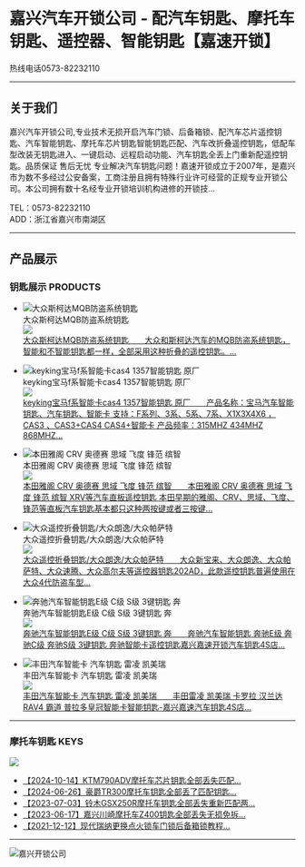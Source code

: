 # 嘉兴汽车开锁公司 - 配汽车钥匙、摩托车钥匙、遥控器、智能钥匙【嘉速开锁】

热线电话0573-82232110

---

## 关于我们

嘉兴汽车开锁公司,专业技术无损开启汽车门锁、后备箱锁、配汽车芯片遥控钥匙、汽车智能钥匙、摩托车芯片钥匙智能钥匙匹配、汽车改折叠遥控钥匙，低配车型改装无钥匙进入、一键启动、远程启动功能、汽车钥匙全丢上门重新配遥控钥匙。品质保证 售后无忧 专业解决汽车钥匙问题！嘉速开锁成立于2007年，是嘉兴市为数不多经过公安备案，工商注册且拥有特殊行业许可经营的正规专业开锁公司。本公司拥有数十名经专业开锁培训机构进修的开锁技...

TEL：0573-82232110  
ADD：浙江省嘉兴市南湖区

---

## 产品展示

### 钥匙展示 PRODUCTS

- ![大众斯柯达MQB防盗系统钥匙](/uploads/allimg/210815/1-210Q5105Z00-L.png)  
  大众斯柯达MQB防盗系统钥匙  
  ![](/skin/images/probg2.png)  
  [大众斯柯达MQB防盗系统钥匙　　大众和斯柯达汽车的MQB防盗系统钥匙，智能和不智能钥匙都一样，全部采用这种折叠的遥控钥匙。...](https://www.jiaxing-kaisuo.com/yaoshizhanshi/238.html "大众斯柯达MQB防盗系统钥匙")  

- ![keyking宝马f系智能卡cas4 1357智能钥匙 原厂](/uploads/allimg/190526/1-1Z5261534480-L.jpg)  
  keyking宝马f系智能卡cas4 1357智能钥匙 原厂  
  ![](/skin/images/probg2.png)  
  [keyking宝马f系智能卡cas4 1357智能钥匙 原厂　　产品名称：宝马汽车智能钥匙、汽车钥匙、智能卡 支持：F系列、3系、5系、7系、X1X3X4X6 ，CAS3 、CAS3+CAS4 CAS4+智能卡 产品频率：315MHZ 434MHZ 868MHZ...](https://www.jiaxing-kaisuo.com/yaoshizhanshi/zhinengyaoshi/37.html "keyking宝马f系智能卡cas4 1357智能钥匙 原厂")  

- ![本田雅阁 CRV 奥德赛 思域 飞度 锋范 缤智](/uploads/allimg/190709/1-1ZF91SR00-L.jpg)  
  本田雅阁 CRV 奥德赛 思域 飞度 锋范 缤智  
  ![](/skin/images/probg2.png)  
  [本田雅阁 CRV 奥德赛 思域 飞度 锋范 缤智　　本田雅阁 CRV 奥德赛 思域 飞度 锋范 缤智 XRV等汽车直板遥控钥匙 本田早期的雅阁、CRV、思域、飞度、锋范等直板汽车钥匙基本都只这种两按键或者三按键...](https://www.jiaxing-kaisuo.com/yaoshizhanshi/zhibanyaoshi/51.html "本田雅阁 CRV 奥德赛 思域 飞度 锋范 缤智")  

- ![大众遥控折叠钥匙/大众朗逸/大众帕萨特](/uploads/allimg/190604/1-1Z604211323-lp.jpg)  
  大众遥控折叠钥匙/大众朗逸/大众帕萨特  
  ![](/skin/images/probg2.png)  
  [大众遥控折叠钥匙/大众朗逸/大众帕萨特　　大众新宝来、大众朗逸、大众帕萨特、大众速腾、大众高尔夫等遥控器钥匙202AD，此款遥控钥匙普遍使用在大众4代防盗车型...](https://www.jiaxing-kaisuo.com/yaoshizhanshi/zhedieyaoshi/44.html "大众遥控折叠钥匙/大众朗逸/大众帕萨特")  

- ![奔驰汽车智能钥匙E级 C级 S级 3键钥匙 奔](/uploads/allimg/190526/1-1Z5261622350-L.jpg)  
  奔驰汽车智能钥匙E级 C级 S级 3键钥匙 奔  
  ![](/skin/images/probg2.png)  
  [奔驰汽车智能钥匙E级 C级 S级 3键钥匙 奔　　奔驰汽车智能钥匙 奔驰E级 奔驰C级 奔驰S级 3键钥匙 奔驰智能卡遥控钥匙嘉兴嘉速开锁汽车钥匙4S店...](https://www.jiaxing-kaisuo.com/yaoshizhanshi/zhinengyaoshi/39.html "奔驰汽车智能钥匙E级 C级 S级 3键钥匙 奔")  

- ![丰田汽车智能卡 汽车钥匙 雷凌 凯美瑞](/uploads/allimg/190526/1-1Z526155J20-L.jpg)  
  丰田汽车智能卡 汽车钥匙 雷凌 凯美瑞  
  ![](/skin/images/probg2.png)  
  [丰田汽车智能卡 汽车钥匙 雷凌 凯美瑞　　丰田雷凌 凯美瑞 卡罗拉 汉兰达 RAV4 霸道 普拉多皇冠智能卡智能钥匙-嘉兴嘉速汽车钥匙4S店...](https://www.jiaxing-kaisuo.com/yaoshizhanshi/zhinengyaoshi/38.html "丰田汽车智能卡 汽车钥匙 雷凌 凯美瑞")  

---

### 摩托车钥匙 KEYS

![](/skin/images/qicheyaoshi.jpg)

- [【2024-10-14】KTM790ADV摩托车芯片钥匙全部丢失匹配...](https://www.jiaxing-kaisuo.com/qicheyaoshi/genghuandianchi/252.html "KTM790ADV摩托车芯片钥匙全部丢失匹配")  
- [【2024-06-26】豪爵TR300摩托车钥匙全部丢了匹配钥匙...](https://www.jiaxing-kaisuo.com/qicheyaoshi/genghuandianchi/250.html "豪爵TR300摩托车钥匙全部丢了匹配钥匙")  
- [【2023-07-03】铃木GSX250R摩托车钥匙全部丢失重新匹配两...](https://www.jiaxing-kaisuo.com/qicheyaoshi/genghuandianchi/249.html "铃木GSX250R摩托车钥匙全部丢失重新匹配两")  
- [【2023-06-17】嘉兴川崎摩托车Z400钥匙全部丢失无损免拆...](https://www.jiaxing-kaisuo.com/qicheyaoshi/genghuandianchi/248.html "嘉兴川崎摩托车Z400钥匙全部丢失无损免拆")  
- [【2021-12-12】现代瑞纳更换点火锁车门锁后备箱锁教程...](https://www.jiaxing-kaisuo.com/qicheyaoshi/yaoshigaizhuang/239.html "现代瑞纳更换点火锁车门锁后备箱锁教程")  

--- 

![嘉兴开锁公司](/skin/images/erweima.png)  
